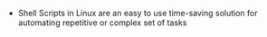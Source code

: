 * Shell Scripts in Linux are an easy to use time-saving solution for automating repetitive or complex set of tasks 
